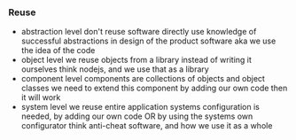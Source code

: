 ### Reuse
- abstraction level
	  don't reuse software directly
	  use knowledge of successful abstractions in design of the product software
	  aka we use the idea of the code
- object level
	  we reuse objects from a library instead of writing it ourselves
	  think nodejs, and we use that as a library
- component level 
	  components are collections of objects and object classes 
	  we need to extend this component by adding our own code
	  then it will work
- system level
	  we reuse entire application systems
	  configuration is needed, by adding our own code
	  OR 
	  by using the systems own configurator
	  think anti-cheat software, and how we use it as a whole